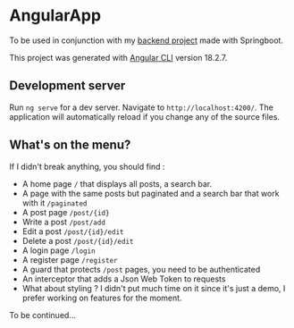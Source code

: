 # AngularApp

To be used in conjunction with my [backend project](https://github.com/florend/restapi) made with Springboot.

This project was generated with [Angular CLI](https://github.com/angular/angular-cli) version 18.2.7.

## Development server

Run `ng serve` for a dev server. Navigate to `http://localhost:4200/`. The application will automatically reload if you change any of the source files.

## What's on the menu?

If I didn't break anything, you should find :

-   A home page `/` that displays all posts, a search bar.
-   A page with the same posts but paginated and a search bar that work with it `/paginated`
-   A post page `/post/{id}`
-   Write a post `/post/add`
-   Edit a post `/post/{id}/edit`
-   Delete a post `/post/{id}/edit`
-   A login page `/login`
-   A register page `/register`
-   A guard that protects `/post` pages, you need to be authenticated
-   An interceptor that adds a Json Web Token to requests
-   What about styling ? I didn't put much time on it since it's just a demo, I prefer working on features for the moment.

To be continued...
